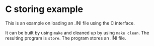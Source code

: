 # C storing example

This is an example on loading an .INI file using the C interface.

It can be built by using ```make``` and cleaned up by using ```make clean```.
The resulting program is ```store```. The program stores an .INI file.
